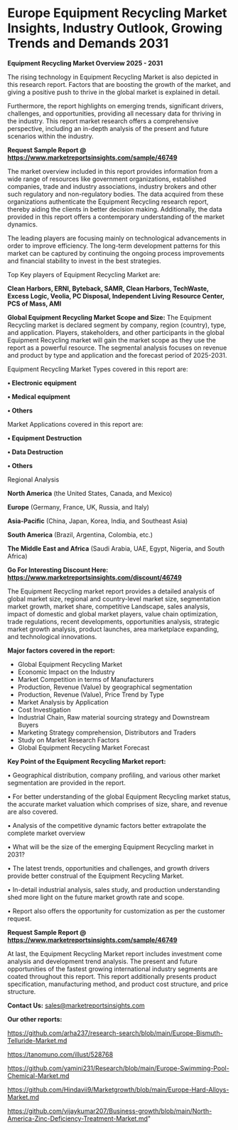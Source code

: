 # Europe Equipment Recycling Market Insights, Industry Outlook, Growing Trends and Demands 2031

<Strong> Equipment Recycling Market Overview 2025 - 2031</strong>

The rising technology in Equipment Recycling Market is also depicted in this research report. Factors that are boosting the growth of the market, and giving a positive push to thrive in the global market is explained in detail.

Furthermore, the report highlights on emerging trends, significant drivers, challenges, and opportunities, providing all necessary data for thriving in the industry. This report market research offers a comprehensive perspective, including an in-depth analysis of the present and future scenarios within the industry.

<strong>Request Sample Report @ <a href=https://www.marketreportsinsights.com/sample/46749>https://www.marketreportsinsights.com/sample/46749</a></strong>

The market overview included in this report provides information from a wide range of resources like government organizations, established companies, trade and industry associations, industry brokers and other such regulatory and non-regulatory bodies. The data acquired from these organizations authenticate the Equipment Recycling research report, thereby aiding the clients in better decision making. Additionally, the data provided in this report offers a contemporary understanding of the market dynamics.

The leading players are focusing mainly on technological advancements in order to improve efficiency. The long-term development patterns for this market can be captured by continuing the ongoing process improvements and financial stability to invest in the best strategies.

Top Key players of Equipment Recycling Market are:

<strong>Clean Harbors, ERNI, Byteback, SAMR, Clean Harbors, TechWaste, Excess Logic, Veolia, PC Disposal, Independent Living Resource Center, PCS of Mass, AMI</strong>

<strong><b>Global Equipment Recycling Market Scope and Size:</b></strong>
The Equipment Recycling market is declared segment by company, region (country), type, and application. Players, stakeholders, and other participants in the global Equipment Recycling market will gain the market scope as they use the report as a powerful resource. The segmental analysis focuses on revenue and product by type and application and the forecast period of 2025-2031.

Equipment Recycling Market Types covered in this report are:

<strong>•  Electronic equipment

•  Medical equipment

•  Others</strong>

Market Applications covered in this report are:

<strong>•  Equipment Destruction

•  Data Destruction

•  Others</strong> 

Regional Analysis

<strong>North America</strong> (the United States, Canada, and Mexico)

<strong>Europe</strong> (Germany, France, UK, Russia, and Italy)

<strong>Asia-Pacific</strong> (China, Japan, Korea, India, and Southeast Asia)

<strong>South America</strong> (Brazil, Argentina, Colombia, etc.)

<strong>The Middle East and Africa</strong> (Saudi Arabia, UAE, Egypt, Nigeria, and South Africa)

<strong>Go For Interesting Discount Here: <a href=https://www.marketreportsinsights.com/discount/46749>https://www.marketreportsinsights.com/discount/46749</a></strong>

The Equipment Recycling market report provides a detailed analysis of global market size, regional and country-level market size, segmentation market growth, market share, competitive Landscape, sales analysis, impact of domestic and global market players, value chain optimization, trade regulations, recent developments, opportunities analysis, strategic market growth analysis, product launches, area marketplace expanding, and technological innovations.

<strong><b>Major factors covered in the report:</b></strong>
<ul>
  <li>Global Equipment Recycling Market </li>
  <li>Economic Impact on the Industry</li>
  <li>Market Competition in terms of Manufacturers</li>
  <li>Production, Revenue (Value) by geographical segmentation</li>
  <li>Production, Revenue (Value), Price Trend by Type</li>
  <li>Market Analysis by Application</li>
  <li>Cost Investigation</li>
  <li>Industrial Chain, Raw material sourcing strategy and Downstream Buyers</li>
  <li>Marketing Strategy comprehension, Distributors and Traders</li>
  <li>Study on Market Research Factors</li>
  <li>Global Equipment Recycling Market Forecast</li>
</ul>

<strong><b>Key Point of the Equipment Recycling Market report:</b></strong>

• Geographical distribution, company profiling, and various other market segmentation are provided in the report.

• For better understanding of the global Equipment Recycling market status, the accurate market valuation which comprises of size, share, and revenue are also covered.

• Analysis of the competitive dynamic factors better extrapolate the complete market overview

• What will be the size of the emerging Equipment Recycling market in 2031?

• The latest trends, opportunities and challenges, and growth drivers provide better construal of the Equipment Recycling Market.

• In-detail industrial analysis, sales study, and production understanding shed more light on the future market growth rate and scope.

• Report also offers the opportunity for customization as per the customer request.

<strong>Request Sample Report @ <a href=https://www.marketreportsinsights.com/sample/46749>https://www.marketreportsinsights.com/sample/46749</a></strong>

At last, the Equipment Recycling Market report includes investment come analysis and development trend analysis. The present and future opportunities of the fastest growing international industry segments are coated throughout this report. This report additionally presents product specification, manufacturing method, and product cost structure, and price structure.

<strong>Contact Us:</strong>
sales@marketreportsinsights.com

<strong>Our other reports:</strong>

<a href=https://github.com/arha237/research-search/blob/main/Europe-Bismuth-Telluride-Market.md>https://github.com/arha237/research-search/blob/main/Europe-Bismuth-Telluride-Market.md</a>

<a href=https://tanomuno.com/illust/528768>https://tanomuno.com/illust/528768</a>

<a href=https://github.com/yamini231/Research/blob/main/Europe-Swimming-Pool-Chemical-Market.md>https://github.com/yamini231/Research/blob/main/Europe-Swimming-Pool-Chemical-Market.md</a>

<a href=https://github.com/Hindavii9/Marketgrowth/blob/main/Europe-Hard-Alloys-Market.md>https://github.com/Hindavii9/Marketgrowth/blob/main/Europe-Hard-Alloys-Market.md</a>

<a href=https://github.com/vijaykumar207/Business-growth/blob/main/North-America-Zinc-Deficiency-Treatment-Market.md>https://github.com/vijaykumar207/Business-growth/blob/main/North-America-Zinc-Deficiency-Treatment-Market.md</a>"
